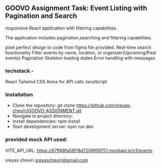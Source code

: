 ## GOOVO Assignment Task: Event Listing with Pagination and Search
responsive React application with filtering capabilities.

The application includes pagination,searching and filtering capabilities.

pixel perfect design to code from figma file provided.
Real-time search functionality
Filter events by name, location, or organizer(Upcoming/Past events)
Pagination
Skeleton loading states
Error handling with  messages

### techstack -
React 
Tailwind CSS
Axios for API calls
JavaScript 

### Installation
- Clone the repository:
git clone https://github.com/sreyas-cheviri/GOOVO-ASSIGNMENT.git
- Navigate to project directory:
- Install dependencies:  npm install
- Start development server:  npm run dev

### provided mock API used:

VITE_API_URL: https://67ff48fa58f18d7209f09751.mockapi.io/v1/events

sreyas cheviri
sreyascheviri@gmail.com
